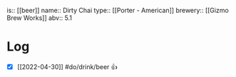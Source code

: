 is:: [[beer]]
name:: Dirty Chai
type:: [[Porter - American]]
brewery:: [[Gizmo Brew Works]]
abv:: 5.1

# Log
- [x] [[2022-04-30]] #do/drink/beer 👍
